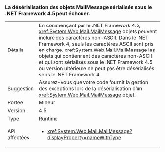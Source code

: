 ### <a name="deserialization-of-mailmessage-objects-serialized-under-the-net-framework-45-may-fail"></a>La désérialisation des objets MailMessage sérialisés sous le .NET Framework 4.5 peut échouer.

|   |   |
|---|---|
|Détails|En commençant par le .NET Framework 4.5, <xref:System.Web.Mail.MailMessage> objets peuvent inclure des caractères non-ASCII. Dans le .NET Framework 4, seuls les caractères ASCII sont pris en charge. <xref:System.Web.Mail.MailMessage> les objets qui contiennent des caractères non-ASCII et qui sont sérialisés sous le .NET Framework 4.5 ou version ultérieure ne peut pas être désérialisés sous le .NET Framework 4.|
|Suggestion|Assurez-vous que votre code fournit la gestion des exceptions lors de la désérialisation d’un <xref:System.Web.Mail.MailMessage> objet.|
|Portée|Mineur|
|Version|4.5|
|Type|Runtime|
|API affectées|<ul><li><xref:System.Web.Mail.MailMessage?displayProperty=nameWithType></li></ul>|

